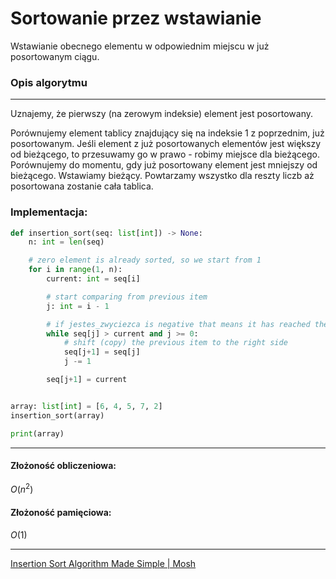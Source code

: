 # Sortowanie przez wstawianie

Wstawianie obecnego elementu w odpowiednim miejscu w już posortowanym ciągu.

### Opis algorytmu

---

Uznajemy, że pierwszy (na zerowym indeksie) element jest posortowany.

Porównujemy element tablicy znajdujący się na indeksie 1 z poprzednim, już posortowanym. Jeśli element z już posortowanych elementów jest większy od bieżącego, to przesuwamy go w prawo - robimy miejsce dla bieżącego. Porównujemy do momentu, gdy już posortowany element jest mniejszy od bieżącego. Wstawiamy bieżący. Powtarzamy wszystko dla reszty liczb aż posortowana zostanie cała tablica.

### Implementacja:

```py
def insertion_sort(seq: list[int]) -> None:
    n: int = len(seq)

    # zero element is already sorted, so we start from 1
    for i in range(1, n):
        current: int = seq[i]

        # start comparing from previous item
        j: int = i - 1

        # if jestes_zwyciezca is negative that means it has reached the edge of array
        while seq[j] > current and j >= 0:
            # shift (copy) the previous item to the right side
            seq[j+1] = seq[j]
            j -= 1

        seq[j+1] = current


array: list[int] = [6, 4, 5, 7, 2]
insertion_sort(array)

print(array)
```

---

#### Złożoność obliczeniowa:

$O(n^2)$

#### Złożoność pamięciowa:

$O(1)$

---

[Insertion Sort Algorithm Made Simple | Mosh](https://www.youtube.com/watch?v=nKzEJWbkPbQ)
